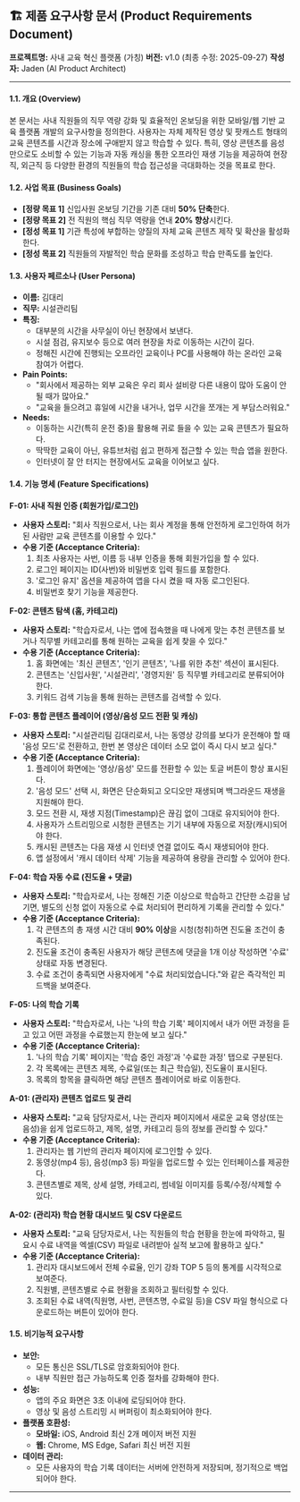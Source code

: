 
## 🏗️ 제품 요구사항 문서 (Product Requirements Document)
**프로젝트명:** 사내 교육 혁신 플랫폼 (가칭)
**버전:** v1.0 (최종 수정: 2025-09-27)
**작성자:** Jaden (AI Product Architect)

---

#### **1.1. 개요 (Overview)**
본 문서는 사내 직원들의 직무 역량 강화 및 효율적인 온보딩을 위한 모바일/웹 기반 교육 플랫폼 개발의 요구사항을 정의한다. 사용자는 자체 제작된 영상 및 팟캐스트 형태의 교육 콘텐츠를 시간과 장소에 구애받지 않고 학습할 수 있다. 특히, 영상 콘텐츠를 음성만으로도 소비할 수 있는 기능과 자동 캐싱을 통한 오프라인 재생 기능을 제공하여 현장직, 외근직 등 다양한 환경의 직원들의 학습 접근성을 극대화하는 것을 목표로 한다.

#### **1.2. 사업 목표 (Business Goals)**
* **[정량 목표 1]** 신입사원 온보딩 기간을 기존 대비 **50% 단축**한다.
* **[정량 목표 2]** 전 직원의 핵심 직무 역량을 연내 **20% 향상**시킨다.
* **[정성 목표 1]** 기관 특성에 부합하는 양질의 자체 교육 콘텐츠 제작 및 확산을 활성화한다.
* **[정성 목표 2]** 직원들의 자발적인 학습 문화를 조성하고 학습 만족도를 높인다.

#### **1.3. 사용자 페르소나 (User Persona)**
* **이름:** 김대리
* **직무:** 시설관리팀
* **특징:**
    * 대부분의 시간을 사무실이 아닌 현장에서 보낸다.
    * 시설 점검, 유지보수 등으로 여러 현장을 차로 이동하는 시간이 길다.
    * 정해진 시간에 진행되는 오프라인 교육이나 PC를 사용해야 하는 온라인 교육 참여가 어렵다.
* **Pain Points:**
    * "회사에서 제공하는 외부 교육은 우리 회사 설비랑 다른 내용이 많아 도움이 안 될 때가 많아요."
    * "교육을 들으려고 휴일에 시간을 내거나, 업무 시간을 쪼개는 게 부담스러워요."
* **Needs:**
    * 이동하는 시간(특히 운전 중)을 활용해 귀로 들을 수 있는 교육 콘텐츠가 필요하다.
    * 딱딱한 교육이 아닌, 유튜브처럼 쉽고 편하게 접근할 수 있는 학습 앱을 원한다.
    * 인터넷이 잘 안 터지는 현장에서도 교육을 이어보고 싶다.

#### **1.4. 기능 명세 (Feature Specifications)**

**F-01: 사내 직원 인증 (회원가입/로그인)**
* **사용자 스토리:** "회사 직원으로서, 나는 회사 계정을 통해 안전하게 로그인하여 허가된 사람만 교육 콘텐츠를 이용할 수 있다."
* **수용 기준 (Acceptance Criteria):**
    1.  최초 사용자는 사번, 이름 등 내부 인증을 통해 회원가입을 할 수 있다.
    2.  로그인 페이지는 ID(사번)와 비밀번호 입력 필드를 포함한다.
    3.  '로그인 유지' 옵션을 제공하여 앱을 다시 켰을 때 자동 로그인된다.
    4.  비밀번호 찾기 기능을 제공한다.

**F-02: 콘텐츠 탐색 (홈, 카테고리)**
* **사용자 스토리:** "학습자로서, 나는 앱에 접속했을 때 나에게 맞는 추천 콘텐츠를 보거나 직무별 카테고리를 통해 원하는 교육을 쉽게 찾을 수 있다."
* **수용 기준 (Acceptance Criteria):**
    1.  홈 화면에는 '최신 콘텐츠', '인기 콘텐츠', '나를 위한 추천' 섹션이 표시된다.
    2.  콘텐츠는 '신입사원', '시설관리', '경영지원' 등 직무별 카테고리로 분류되어야 한다.
    3.  키워드 검색 기능을 통해 원하는 콘텐츠를 검색할 수 있다.

**F-03: 통합 콘텐츠 플레이어 (영상/음성 모드 전환 및 캐싱)**
* **사용자 스토리:** "시설관리팀 김대리로서, 나는 동영상 강의를 보다가 운전해야 할 때 '음성 모드'로 전환하고, 한번 본 영상은 데이터 소모 없이 즉시 다시 보고 싶다."
* **수용 기준 (Acceptance Criteria):**
    1.  플레이어 화면에는 '영상/음성' 모드를 전환할 수 있는 토글 버튼이 항상 표시된다.
    2.  '음성 모드' 선택 시, 화면은 단순화되고 오디오만 재생되며 백그라운드 재생을 지원해야 한다.
    3.  모드 전환 시, 재생 지점(Timestamp)은 끊김 없이 그대로 유지되어야 한다.
    4.  사용자가 스트리밍으로 시청한 콘텐츠는 기기 내부에 자동으로 저장(캐시)되어야 한다.
    5.  캐시된 콘텐츠는 다음 재생 시 인터넷 연결 없이도 즉시 재생되어야 한다.
    6.  앱 설정에서 '캐시 데이터 삭제' 기능을 제공하여 용량을 관리할 수 있어야 한다.

**F-04: 학습 자동 수료 (진도율 + 댓글)**
* **사용자 스토리:** "학습자로서, 나는 정해진 기준 이상으로 학습하고 간단한 소감을 남기면, 별도의 신청 없이 자동으로 수료 처리되어 편리하게 기록을 관리할 수 있다."
* **수용 기준 (Acceptance Criteria):**
    1.  각 콘텐츠의 총 재생 시간 대비 **90% 이상**을 시청(청취)하면 진도율 조건이 충족된다.
    2.  진도율 조건이 충족된 사용자가 해당 콘텐츠에 댓글을 1개 이상 작성하면 '수료' 상태로 자동 변경된다.
    3.  수료 조건이 충족되면 사용자에게 "수료 처리되었습니다."와 같은 즉각적인 피드백을 보여준다.

**F-05: 나의 학습 기록**
* **사용자 스토리:** "학습자로서, 나는 '나의 학습 기록' 페이지에서 내가 어떤 과정을 듣고 있고 어떤 과정을 수료했는지 한눈에 보고 싶다."
* **수용 기준 (Acceptance Criteria):**
    1.  '나의 학습 기록' 페이지는 '학습 중인 과정'과 '수료한 과정' 탭으로 구분된다.
    2.  각 목록에는 콘텐츠 제목, 수료일(또는 최근 학습일), 진도율이 표시된다.
    3.  목록의 항목을 클릭하면 해당 콘텐츠 플레이어로 바로 이동한다.

**A-01: (관리자) 콘텐츠 업로드 및 관리**
* **사용자 스토리:** "교육 담당자로서, 나는 관리자 페이지에서 새로운 교육 영상(또는 음성)을 쉽게 업로드하고, 제목, 설명, 카테고리 등의 정보를 관리할 수 있다."
* **수용 기준 (Acceptance Criteria):**
    1.  관리자는 웹 기반의 관리자 페이지에 로그인할 수 있다.
    2.  동영상(mp4 등), 음성(mp3 등) 파일을 업로드할 수 있는 인터페이스를 제공한다.
    3.  콘텐츠별로 제목, 상세 설명, 카테고리, 썸네일 이미지를 등록/수정/삭제할 수 있다.

**A-02: (관리자) 학습 현황 대시보드 및 CSV 다운로드**
* **사용자 스토리:** "교육 담당자로서, 나는 직원들의 학습 현황을 한눈에 파악하고, 필요시 수료 내역을 엑셀(CSV) 파일로 내려받아 실적 보고에 활용하고 싶다."
* **수용 기준 (Acceptance Criteria):**
    1.  관리자 대시보드에서 전체 수료율, 인기 강좌 TOP 5 등의 통계를 시각적으로 보여준다.
    2.  직원별, 콘텐츠별로 수료 현황을 조회하고 필터링할 수 있다.
    3.  조회된 수료 내역(직원명, 사번, 콘텐츠명, 수료일 등)을 CSV 파일 형식으로 다운로드하는 버튼이 있어야 한다.

#### **1.5. 비기능적 요구사항**
* **보안:**
    * 모든 통신은 SSL/TLS로 암호화되어야 한다.
    * 내부 직원만 접근 가능하도록 인증 절차를 강화해야 한다.
* **성능:**
    * 앱의 주요 화면은 3초 이내에 로딩되어야 한다.
    * 영상 및 음성 스트리밍 시 버퍼링이 최소화되어야 한다.
* **플랫폼 호환성:**
    * **모바일:** iOS, Android 최신 2개 메이저 버전 지원
    * **웹:** Chrome, MS Edge, Safari 최신 버전 지원
* **데이터 관리:**
    * 모든 사용자의 학습 기록 데이터는 서버에 안전하게 저장되며, 정기적으로 백업되어야 한다.

---

